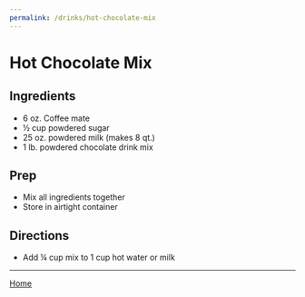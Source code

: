 ```yaml
---
permalink: /drinks/hot-chocolate-mix
---
```

# Hot Chocolate Mix

## Ingredients

- 6 oz. Coffee mate
- ½ cup powdered sugar
- 25 oz. powdered milk (makes 8 qt.)
- 1 lb. powdered chocolate drink mix

## Prep

- Mix all ingredients together
- Store in airtight container

## Directions

- Add ¼ cup mix to 1 cup hot water or milk

---

[Home](https://thomasjbarrett82.github.io)
